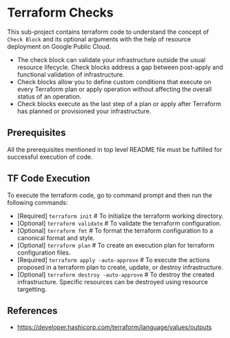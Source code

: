 # Terraform Checks
This sub-project contains terraform code to understand the concept of `Check Block` and its optional arguments with the help of resource deployment on Google Public Cloud.

- The check block can validate your infrastructure outside the usual resource lifecycle. Check blocks address a gap between post-apply and functional validation of infrastructure.
- Check blocks allow you to define custom conditions that execute on every Terraform plan or apply operation without affecting the overall status of an operation.
- Check blocks execute as the last step of a plan or apply after Terraform has planned or provisioned your infrastructure.


## Prerequisites
All the prerequisites mentioned in top level README file must be fulfilled for successful execution of code.

## TF Code Execution
To execute the terraform code, go to command prompt and then run the following commands:

-   [Required] `terraform init` # To initialize the terraform working directory.
-   [Optional] `terraform validate` # To validate the terraform configuration.
-   [Optional] `terraform fmt` # To format the terraform configuration to a canonical format and style.
-   [Optional] `terraform plan` # To create an execution plan for terraform configuration files.
-   [Required] `terraform apply -auto-approve` # To execute the actions proposed in a terraform plan to create, update, or destroy infrastructure.
-   [Optional] `terraform destroy -auto-approve` # To destroy the created infrastructure. Specific resources can be destroyed using resource targetting.

## References
- https://developer.hashicorp.com/terraform/language/values/outputs
